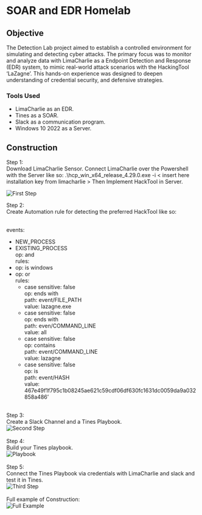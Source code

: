 # SOAR and EDR Homelab


## Objective

The Detection Lab project aimed to establish a controlled environment for simulating and detecting cyber attacks. The primary focus was to monitor and analyze data with LimaCharlie as a Endpoint Detection and Response (EDR) system, to mimic real-world attack scenarios with the HackingTool ‘LaZagne’. This hands-on experience was designed to deepen understanding of credential security, and defensive strategies.

### Tools Used

- LimaCharlie as an EDR.
- Tines as a SOAR.
- Slack as a communication program.
- Windows 10 2022 as a Server.

## Construction

Step 1:
</br>Download LimaCharlie Sensor. Connect LimaCharlie over the Powershell with the Server like so:
.\hcp_win_x64_release_4.29.0.exe -i < insert here installation key from limacharlie >
Then Implement HackTool in Server.
<div>
  <img src="/soar_edr_automatedlab/img/construction/step_one.png" alt="First Step">
</div>

Step 2:
</br>Create Automation rule for detecting the preferred HackTool like so:

</br>events:
  - NEW_PROCESS
  - EXISTING_PROCESS
</br>op: and
</br>rules:
  - op: is windows
  - op: or
    </br>rules:
      - case sensitive: false
        </br>op: ends with
        </br>path: event/FILE_PATH
        </br>value: lazagne.exe
      - case sensitive: false
        </br>op: ends with
        </br>path: even/COMMAND_LINE
        </br>value: all
      - case sensitive: false
        </br>op: contains
        </br>path: event/COMMAND_LINE
        </br>value: lazagne
      - case sensitive: false
        </br>op: is
        </br>path: event/HASH
        </br>value: 467e49f1f795c1b08245ae621c59cdf06df630fc1631dc0059da9a032858a486’
</br>
Step 3: 
</br>Create a Slack Channel and a Tines Playbook.
<div>
  <img src="/soar_edr_automatedlab/img/construction/step_two.png" alt="Second Step">
</div>
</br>
Step 4:
</br>Build your Tines playbook.
<div>
  <img src="/soar_edr_automatedlab/img/tines_playbook/SOAR_EDR_playbook.png" alt="Playbook">
</div>
</br>
Step 5:
</br>Connect the Tines Playbook via credentials with LimaCharlie and slack and test it in Tines.
<div>
  <img src="/soar_edr_automatedlab/img/construction/step_three.png" alt="Third Step">
</div>
</br> 
Full example of Construction:
<div>
  <img src="/soar_edr_automatedlab/img/construction/soar_edr.png" alt="Full Example">
</div>
